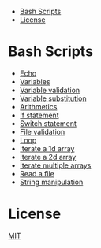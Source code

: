 <!-- TOC -->

- [Bash Scripts](#bash-scripts)
- [License](#license)

<!-- /TOC -->

# Bash Scripts
- [Echo](echo.sh)
- [Variables](variable_declaration.sh)
- [Variable validation](variable_validation.sh)
- [Variable substitution](variable_substitution.sh)
- [Arithmetics](arithmetics.sh)
- [If statement](if.sh)
- [Switch statement](switch.sh)
- [File validation](file_validation.sh)
- [Loop](loop.sh)
- [Iterate a 1d array](array_1d.sh)
- [Iterate a 2d array](array_2d.sh)
- [Iterate multiple arrays](array_multi.sh)
- [Read a file](read_file.sh)
- [String manipulation](string_manipulation.sh)

# License
[MIT](LICENSE)

